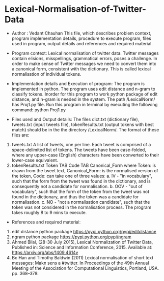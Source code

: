 # Lexical-Normalisation-of-Twitter-Data

- Author     : Vedant Chauhan
This file, which describes problem context, program implementation details, procedure to execute program, files used in program, 
output details and references and required material.

- Program context: Lexical normalisation of twitter data. 
Twitter messages contain elisions, misspellings, grammatical errors, poses a challenge. In order to make sense of Twitter messages we need to 
convert them into a canonical form, consistent with the dictionary. This is called lexical normalisation of individual tokens. 

- Implementation details and Execution of program:
The program is implemented in python. The program uses edit distance and n-gram to classify tokens. Inorder for this program to work python 
package of edit distance, and n-gram is needed in the system. The path /LexicalNorm/ has Proj1.py file. Run this program in terminal by 
executing the following command:
python Proj1.py

- Files used and Output details:
The files dict.txt (dictionary file), tweets.txt (input tweets file), tokenResults.txt (output tokens with best match) should be in 
the the directory /LexicalNorm/.
The format of these files are:
1. tweets.txt
A list of tweets, one per line. Each tweet is comprised of a space-delimited list of tokens. The tweets have been case-folded, where any 
upper-case (English) characters have been converted to their lower-case equivalent.
2. tokenResults.txt
Token TAB Code TAB Canonical_Form
where 
Token: is drawn from the tweet text, 
Canonical_Form: is the normalised version of the token,
Code: can take one of three values: 
a. IV  - "in vocabulary", such that the form from the tweet was found in the dictionary, and is consequently not a candidate for normalisation.
b. OOV - "out of vocabulary", such that the form of the token from the tweet was not found in the dictionary, and thus the token was a 
candidate for normalisation.
c. NO  - "not a normalisation candidate", such that the token was not considered in the normalisation process.
The program takes roughly 8 to 9 mins to execute.

- References and required material:
1. edit distance python package
https://pypi.python.org/pypi/editdistance
2. ngram python package
https://pypi.python.org/pypi/ngram
3. Ahmed Bilal, (28-30 July 2015), Lexical Normalization of Twitter Data, Published in:  Science and Information Conference, 2015. Available at: 
https://arxiv.org/abs/1409.4614v
4. Bo Han and Timothy Baldwin (2011) Lexical normalisation of short text messages: Makn sens a #twitter. In Proceedings of the 49th Annual Meeting of 
the Association for Computational Linguistics, Portland, USA. pp. 368–378.
